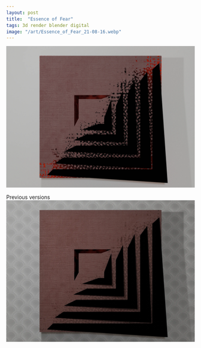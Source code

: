 ```yaml
---
layout: post
title:  "Essence of Fear"
tags: 3d render blender digital
image: "/art/Essence_of_Fear_21-08-16.webp"
---
```

![](/art/Essence_of_Fear_21-08-16.webp)

Previous versions
![](/art/Essence_of_Fear.webp)